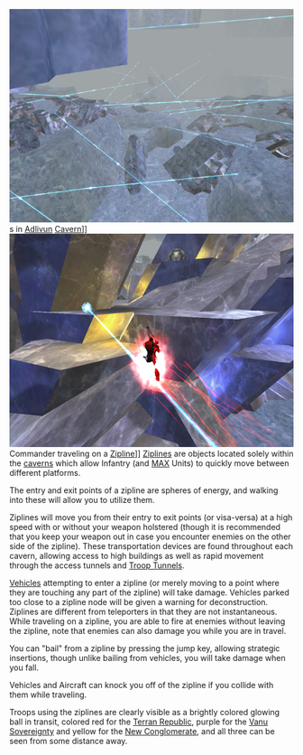 ![](../images/AdlivunZiplines.jpg "fig:AdlivunZiplines.jpg")s in
[Adlivun](../locations/Adlivun.md) [Cavern](../locations/Caverns.md)\]\]
![](../images/TRonZipline.jpg "fig:TRonZipline.jpg") Commander traveling on a
[Zipline](Zipline.md)\]\] [Ziplines](Zipline.md) are
objects located solely within the [caverns](Core_Combat.md)
which allow Infantry (and [MAX](Mechanized_Assault_Exo-Suit.md) Units) to quickly move
between different platforms.

The entry and exit points of a zipline are spheres of energy, and
walking into these will allow you to utilize them.

Ziplines will move you from their entry to exit points (or visa-versa)
at a high speed with or without your weapon holstered (though it is
recommended that you keep your weapon out in case you encounter enemies
on the other side of the zipline). These transportation devices are
found throughout each cavern, allowing access to high buildings as well
as rapid movement through the access tunnels and [Troop
Tunnels](../locations/Troop_Tunnel.md).

[Vehicles](../vehicles/Vehicle.md) attempting to enter a zipline (or merely
moving to a point where they are touching any part of the zipline) will
take damage. Vehicles parked too close to a zipline node will be given a
warning for deconstruction. Ziplines are different from teleporters in
that they are not instantaneous. While traveling on a zipline, you are
able to fire at enemies without leaving the zipline, note that enemies
can also damage you while you are in travel.

You can "bail" from a zipline by pressing the jump key, allowing
strategic insertions, though unlike bailing from vehicles, you will take
damage when you fall.

Vehicles and Aircraft can knock you off of the zipline if you collide
with them while traveling.

Troops using the ziplines are clearly visible as a brightly colored
glowing ball in transit, colored red for the [Terran
Republic](../etc/Terran_Republic.md), purple for the [Vanu
Sovereignty](../etc/Vanu_Sovereignty.md) and yellow for the [New
Conglomerate](../etc/New_Conglomerate.md), and all three can be seen
from some distance away.

<!--[Category:Game Items](Category:Game_Items.md)-->
